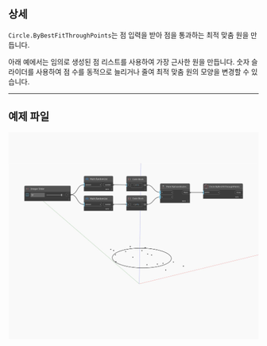 ## 상세
`Circle.ByBestFitThroughPoints`는 점 입력을 받아 점을 통과하는 최적 맞춤 원을 만듭니다.

아래 예에서는 임의로 생성된 점 리스트를 사용하여 가장 근사한 원을 만듭니다. 숫자 슬라이더를 사용하여 점 수를 동적으로 늘리거나 줄여 최적 맞춤 원의 모양을 변경할 수 있습니다.

___
## 예제 파일

![ByBestFitThroughPoints](./Autodesk.DesignScript.Geometry.Circle.ByBestFitThroughPoints_img.jpg)

